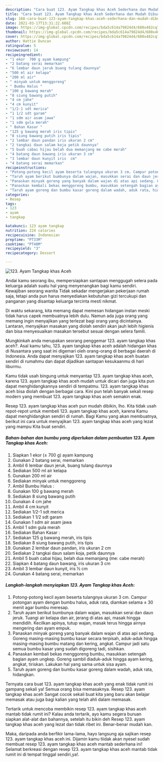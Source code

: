 ```yaml
---
description: "Cara buat 123. Ayam Tangkap khas Aceh Sederhana dan Mudah Dibuat"
title: "Cara buat 123. Ayam Tangkap khas Aceh Sederhana dan Mudah Dibuat"
slug: 168-cara-buat-123-ayam-tangkap-khas-aceh-sederhana-dan-mudah-dibuat
date: 2021-03-17T13:31:22.688Z
image: https://img-global.cpcdn.com/recipes/bda5c614a79824d4/680x482cq70/123-ayam-tangkap-khas-aceh-foto-resep-utama.jpg
thumbnail: https://img-global.cpcdn.com/recipes/bda5c614a79824d4/680x482cq70/123-ayam-tangkap-khas-aceh-foto-resep-utama.jpg
cover: https://img-global.cpcdn.com/recipes/bda5c614a79824d4/680x482cq70/123-ayam-tangkap-khas-aceh-foto-resep-utama.jpg
author: Hattie Duncan
ratingvalue: 5
reviewcount: 14
recipeingredient:
- "1 ekor  700 g ayam kampung"
- "2 batang serai memarkan"
- "6 lembar daun jeruk buang tulang daunnya"
- "500 ml air kelapa"
- "200 ml air"
- " minyak untuk menggoreng"
- " Bumbu Halus "
- "100 g bawang merah"
- "8 siung bawang putih"
- "4 cm jahe"
- "4 cm kunyit"
- "1/2-1 sdt merica"
- "1 1/2 sdt garam"
- "1 sdm air asam jawa"
- "1 sdm gula merah"
- " Bahan Kasar "
- "125 g bawang merah iris tipis"
- "8 siung bawang putih iris tipis"
- "2 lembar daun pandan iris ukuran 2 cm"
- "2 tangkai daun salam koja petik daunnya"
- "5 buah cabai hijau belah dua memanjang me cabe merah"
- "4 batang daun bawang iris ukuran 3 cm"
- "3 lembar daun kunyit iris  cm"
- "4 batang serai memarkan"
recipeinstructions:
- "Potong-potong kecil ayam beserta tulangnya ukuran 3 cm. Campur potongan ayam dengan bumbu halus, aduk rata, diamkan selama ± 30 menit agar bumbu meresap."
- "Taruh ayam berikut bumbunya dalam wajan, masukkan serai dan daun jeruk. Tuangi air kelapa dan air, jerang di atas api, masak hingga mendidih. Kecilkan apinya, tutup wajan, masak terus hingga airnya mengering dan ayam empuk."
- "Panaskan minyak goreng yang banyak dalam wajan di atas api sedang. Goreng masing-masing bumbu kasar secara terpisah, aduk-aduk hingga masing-masing bumbu matang dan kering, angkat. Campur jadi satu semua bumbu kasar yang sudah digoreng tadi, sisihkan."
- "Panaskan kembali bekas menggoreng bumbu, masukkan setengah bagian ayam ungkep. Goreng sambil diaduk-aduk hingga ayam kering, angkat, tiriskan. Lakukan hal yang sama untuk sisa ayam."
- "Taruh ayam goreng dan bumbu kasar goreng dalam wadah, aduk rata, hidangkan."
categories:
- Resep
tags:
- 123
- ayam
- tangkap

katakunci: 123 ayam tangkap 
nutrition: 224 calories
recipecuisine: Indonesian
preptime: "PT33M"
cooktime: "PT40M"
recipeyield: "3"
recipecategory: Dessert

---
```



![123. Ayam Tangkap khas Aceh](https://img-global.cpcdn.com/recipes/bda5c614a79824d4/680x482cq70/123-ayam-tangkap-khas-aceh-foto-resep-utama.jpg)

Andai kamu seorang ibu, mempersiapkan santapan menggugah selera pada keluarga adalah suatu hal yang menyenangkan bagi kamu sendiri. Kewajiban seorang  wanita Tidak sekadar mengerjakan pekerjaan rumah saja, tetapi anda pun harus menyediakan kebutuhan gizi tercukupi dan panganan yang disantap keluarga tercinta mesti nikmat.

Di waktu  sekarang, kita memang dapat memesan hidangan instan meski tidak harus capek membuatnya lebih dulu. Namun ada juga orang yang memang ingin menyajikan yang terlezat bagi orang yang dicintainya. Lantaran, menyajikan masakan yang diolah sendiri akan jauh lebih higienis dan bisa menyesuaikan masakan tersebut sesuai dengan selera famili. 



Mungkinkah anda merupakan seorang penggemar 123. ayam tangkap khas aceh?. Asal kamu tahu, 123. ayam tangkap khas aceh adalah hidangan khas di Nusantara yang saat ini digemari oleh orang-orang di berbagai daerah di Indonesia. Anda dapat menyajikan 123. ayam tangkap khas aceh buatan sendiri di rumahmu dan dapat dijadikan santapan kesukaanmu di hari liburmu.

Kamu tidak usah bingung untuk menyantap 123. ayam tangkap khas aceh, karena 123. ayam tangkap khas aceh mudah untuk dicari dan juga kita pun dapat menghidangkannya sendiri di tempatmu. 123. ayam tangkap khas aceh bisa diolah dengan berbagai cara. Kini pun telah banyak sekali resep modern yang membuat 123. ayam tangkap khas aceh semakin enak.

Resep 123. ayam tangkap khas aceh pun mudah dibikin, lho. Kita tidak usah repot-repot untuk membeli 123. ayam tangkap khas aceh, karena Kamu dapat menghidangkan sendiri di rumah. Bagi Kamu yang akan membuatnya, berikut ini cara untuk menyajikan 123. ayam tangkap khas aceh yang lezat yang mampu Kita buat sendiri.

<!--inarticleads1-->

##### Bahan-bahan dan bumbu yang diperlukan dalam pembuatan 123. Ayam Tangkap khas Aceh:

1. Siapkan 1 ekor (± 700 g) ayam kampung
1. Gunakan 2 batang serai, memarkan
1. Ambil 6 lembar daun jeruk, buang tulang daunnya
1. Sediakan 500 ml air kelapa
1. Gunakan 200 ml air
1. Sediakan  minyak untuk menggoreng
1. Ambil  Bumbu Halus :
1. Gunakan 100 g bawang merah
1. Sediakan 8 siung bawang putih
1. Gunakan 4 cm jahe
1. Ambil 4 cm kunyit
1. Sediakan 1/2-1 sdt merica
1. Sediakan 1 1/2 sdt garam
1. Gunakan 1 sdm air asam jawa
1. Ambil 1 sdm gula merah
1. Sediakan  Bahan Kasar :
1. Sediakan 125 g bawang merah, iris tipis
1. Sediakan 8 siung bawang putih, iris tipis
1. Gunakan 2 lembar daun pandan, iris ukuran 2 cm
1. Sediakan 2 tangkai daun salam koja, petik daunnya
1. Ambil 5 buah cabai hijau, belah dua memanjang (me: cabe merah)
1. Siapkan 4 batang daun bawang, iris ukuran 3 cm
1. Ambil 3 lembar daun kunyit, iris ½ cm
1. Gunakan 4 batang serai, memarkan




<!--inarticleads2-->

##### Langkah-langkah menyiapkan 123. Ayam Tangkap khas Aceh:

1. Potong-potong kecil ayam beserta tulangnya ukuran 3 cm. Campur potongan ayam dengan bumbu halus, aduk rata, diamkan selama ± 30 menit agar bumbu meresap.
1. Taruh ayam berikut bumbunya dalam wajan, masukkan serai dan daun jeruk. Tuangi air kelapa dan air, jerang di atas api, masak hingga mendidih. Kecilkan apinya, tutup wajan, masak terus hingga airnya mengering dan ayam empuk.
1. Panaskan minyak goreng yang banyak dalam wajan di atas api sedang. Goreng masing-masing bumbu kasar secara terpisah, aduk-aduk hingga masing-masing bumbu matang dan kering, angkat. Campur jadi satu semua bumbu kasar yang sudah digoreng tadi, sisihkan.
1. Panaskan kembali bekas menggoreng bumbu, masukkan setengah bagian ayam ungkep. Goreng sambil diaduk-aduk hingga ayam kering, angkat, tiriskan. Lakukan hal yang sama untuk sisa ayam.
1. Taruh ayam goreng dan bumbu kasar goreng dalam wadah, aduk rata, hidangkan.




Ternyata cara buat 123. ayam tangkap khas aceh yang enak tidak rumit ini gampang sekali ya! Semua orang bisa memasaknya. Resep 123. ayam tangkap khas aceh Sangat cocok sekali buat kita yang baru akan belajar memasak atau juga bagi kalian yang telah ahli dalam memasak.

Tertarik untuk mencoba membikin resep 123. ayam tangkap khas aceh mantab tidak rumit ini? Kalau anda tertarik, ayo kamu segera buruan siapkan alat-alat dan bahannya, setelah itu bikin deh Resep 123. ayam tangkap khas aceh yang lezat dan tidak ribet ini. Benar-benar mudah kan. 

Maka, daripada anda berfikir lama-lama, hayo langsung aja sajikan resep 123. ayam tangkap khas aceh ini. Dijamin kamu tiidak akan nyesel sudah membuat resep 123. ayam tangkap khas aceh mantab sederhana ini! Selamat berkreasi dengan resep 123. ayam tangkap khas aceh mantab tidak rumit ini di tempat tinggal sendiri,ya!.

